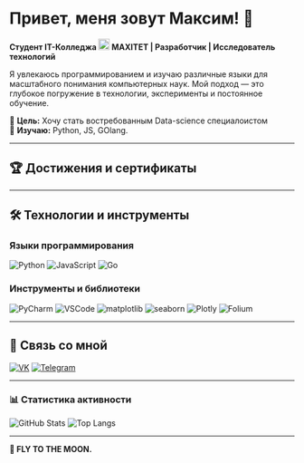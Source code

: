# Привет, меня зовут Максим! 👋

**Студент IT-Колледжа <img src="(https://static.tildacdn.com/tild3835-3638-4035-b135-316236636165/Fat_logo.svg)" width="20"> MAXITET | Разработчик | Исследователь технологий**

Я увлекаюсь программированием и изучаю различные языки для масштабного понимания компьютерных наук. Мой подход — это глубокое погружение в технологии, эксперименты и постоянное обучение.

🔭 **Цель:** Хочу стать востребованным Data-science специалоистом  
🌱 **Изучаю:** Python, JS, GOlang.

---

## 🏆 Достижения и сертификаты

---

## 🛠 **Технологии и инструменты**

### **Языки программирования**
<p align="left">
  <!-- Основные языки -->
  <img src="https://img.shields.io/badge/Python-3776AB?style=for-the-badge&logo=python&logoColor=white" alt="Python">
  <img src="https://img.shields.io/badge/JavaScript-F7DF1E?style=for-the-badge&logo=javascript&logoColor=black" alt="JavaScript">
  <img src="https://img.shields.io/badge/Go-00ADD8?style=for-the-badge&logo=go&logoColor=white" alt="Go">



</p>

### **Инструменты и библиотеки**
<p align="left">
  <!-- IDE и системы -->
  <img src="https://img.shields.io/badge/PyCharm-000000?style=for-the-badge&logo=pycharm&logoColor=white" alt="PyCharm">
  <img src="https://img.shields.io/badge/Visual_Studio_Code-007ACC?style=for-the-badge&logo=visual-studio-code&logoColor=white" alt="VSCode">
  
  <!-- Добавленные инструменты Python -->
  <img src="https://img.shields.io/badge/matplotlib-11557C?style=for-the-badge&logo=python&logoColor=white" alt="matplotlib">
  <img src="https://img.shields.io/badge/seaborn-5B8CBF?style=for-the-badge&logo=python&logoColor=white" alt="seaborn">
  <img src="https://img.shields.io/badge/Plotly-3F4F75?style=for-the-badge&logo=plotly&logoColor=white" alt="Plotly">
  <img src="https://img.shields.io/badge/Folium-77B829?style=for-the-badge&logo=leaflet&logoColor=white" alt="Folium">
</p>

---

## 📱 **Связь со мной**

[![VK](https://img.shields.io/badge/VK-0077FF?style=for-the-badge&logo=vk&logoColor=white)](https://vk.com/witnessmypower)
[![Telegram](https://img.shields.io/badge/Telegram-26A5E4?style=for-the-badge&logo=telegram&logoColor=white)](https://t.me/neformaxim)

---

### 📊 **Статистика активности**

![GitHub Stats](https://github-readme-stats.vercel.app/api?username=witness281&show_icons=true&theme=radical)
    ![Top Langs](https://github-readme-stats.vercel.app/api/top-langs/?username=witness281&layout=compact&theme=radical)

---

**🚀 FLY TO THE MOON.**
